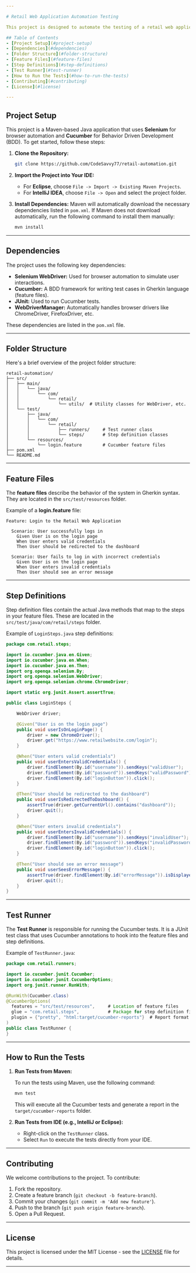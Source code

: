 ```yaml
---

# Retail Web Application Automation Testing

This project is designed to automate the testing of a retail web application using **Selenium WebDriver** and **Cucumber** (BDD framework). It simulates different user actions like login and error handling and is structured in a way that adheres to Behavior Driven Development (BDD) principles.

## Table of Contents
- [Project Setup](#project-setup)
- [Dependencies](#dependencies)
- [Folder Structure](#folder-structure)
- [Feature Files](#feature-files)
- [Step Definitions](#step-definitions)
- [Test Runner](#test-runner)
- [How to Run the Tests](#how-to-run-the-tests)
- [Contributing](#contributing)
- [License](#license)

---
```


## Project Setup

This project is a Maven-based Java application that uses **Selenium** for browser automation and **Cucumber** for Behavior Driven Development (BDD). To get started, follow these steps:

1. **Clone the Repository:**

    ```bash
    git clone https://github.com/CodeSavvy77/retail-automation.git
    ```

2. **Import the Project into Your IDE:**
   - For **Eclipse**, choose `File -> Import -> Existing Maven Projects`.
   - For **IntelliJ IDEA**, choose `File -> Open` and select the project folder.

3. **Install Dependencies:**
   Maven will automatically download the necessary dependencies listed in `pom.xml`. If Maven does not download automatically, run the following command to install them manually:
   
   ```bash
   mvn install
   ```

---

## Dependencies

The project uses the following key dependencies:

- **Selenium WebDriver:** Used for browser automation to simulate user interactions.
- **Cucumber:** A BDD framework for writing test cases in Gherkin language (feature files).
- **JUnit:** Used to run Cucumber tests.
- **WebDriverManager:** Automatically handles browser drivers like ChromeDriver, FirefoxDriver, etc.

These dependencies are listed in the `pom.xml` file.

---

## Folder Structure

Here's a brief overview of the project folder structure:

```
retail-automation/
├── src/
│   ├── main/
│   │   └── java/
│   │       └── com/
│   │           └── retail/
│   │               └── utils/  # Utility classes for WebDriver, etc.
│   └── test/
│       ├── java/
│       │   └── com/
│       │       └── retail/
│       │           ├── runners/     # Test runner class
│       │           └── steps/       # Step definition classes
│       └── resources/
│           └── login.feature        # Cucumber feature files
├── pom.xml
└── README.md
```

---

## Feature Files

The **feature files** describe the behavior of the system in Gherkin syntax. They are located in the `src/test/resources` folder.

Example of a **login.feature** file:

```gherkin
Feature: Login to the Retail Web Application

  Scenario: User successfully logs in
    Given User is on the login page
    When User enters valid credentials
    Then User should be redirected to the dashboard

  Scenario: User fails to log in with incorrect credentials
    Given User is on the login page
    When User enters invalid credentials
    Then User should see an error message
```

---

## Step Definitions

Step definition files contain the actual Java methods that map to the steps in your feature files. These are located in the `src/test/java/com/retail/steps` folder.

Example of `LoginSteps.java` step definitions:

```java
package com.retail.steps;

import io.cucumber.java.en.Given;
import io.cucumber.java.en.When;
import io.cucumber.java.en.Then;
import org.openqa.selenium.By;
import org.openqa.selenium.WebDriver;
import org.openqa.selenium.chrome.ChromeDriver;

import static org.junit.Assert.assertTrue;

public class LoginSteps {

    WebDriver driver;

    @Given("User is on the login page")
    public void userIsOnLoginPage() {
        driver = new ChromeDriver();
        driver.get("https://www.retailwebsite.com/login");
    }

    @When("User enters valid credentials")
    public void userEntersValidCredentials() {
        driver.findElement(By.id("username")).sendKeys("validUser");
        driver.findElement(By.id("password")).sendKeys("validPassword");
        driver.findElement(By.id("loginButton")).click();
    }

    @Then("User should be redirected to the dashboard")
    public void userIsRedirectedToDashboard() {
        assertTrue(driver.getCurrentUrl().contains("dashboard"));
        driver.quit();
    }

    @When("User enters invalid credentials")
    public void userEntersInvalidCredentials() {
        driver.findElement(By.id("username")).sendKeys("invalidUser");
        driver.findElement(By.id("password")).sendKeys("invalidPassword");
        driver.findElement(By.id("loginButton")).click();
    }

    @Then("User should see an error message")
    public void userSeesErrorMessage() {
        assertTrue(driver.findElement(By.id("errorMessage")).isDisplayed());
        driver.quit();
    }
}
```

---

## Test Runner

The **Test Runner** is responsible for running the Cucumber tests. It is a JUnit test class that uses Cucumber annotations to hook into the feature files and step definitions.

Example of `TestRunner.java`:

```java
package com.retail.runners;

import io.cucumber.junit.Cucumber;
import io.cucumber.junit.CucumberOptions;
import org.junit.runner.RunWith;

@RunWith(Cucumber.class)
@CucumberOptions(
  features = "src/test/resources",     # Location of feature files
  glue = "com.retail.steps",           # Package for step definition files
  plugin = {"pretty", "html:target/cucumber-reports"}  # Report format
)
public class TestRunner {
}
```

---

## How to Run the Tests

1. **Run Tests from Maven:**

   To run the tests using Maven, use the following command:

   ```bash
   mvn test
   ```

   This will execute all the Cucumber tests and generate a report in the `target/cucumber-reports` folder.

2. **Run Tests from IDE (e.g., IntelliJ or Eclipse):**

   - Right-click on the `TestRunner` class.
   - Select `Run` to execute the tests directly from your IDE.

---

## Contributing

We welcome contributions to the project. To contribute:

1. Fork the repository.
2. Create a feature branch (`git checkout -b feature-branch`).
3. Commit your changes (`git commit -m 'Add new feature'`).
4. Push to the branch (`git push origin feature-branch`).
5. Open a Pull Request.

---

## License

This project is licensed under the MIT License - see the [LICENSE](LICENSE) file for details.

---
